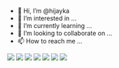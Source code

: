 - 👋 Hi, I’m @hijayka
- 👀 I’m interested in ...
- 🌱 I’m currently learning ...
- 💞️ I’m looking to collaborate on ...
- 📫 How to reach me ...

<!---
hijayka/hijayka is a ✨ special ✨ repository because its `README.md` (this file) appears on your GitHub profile.
You can click the Preview link to take a look at your changes.
--->

<div>
<img src="https://img.shields.io/badge/Velog-20c997?style=flat-square&logo=Vimeo&logoColor=white"/>
<img src="https://img.shields.io/badge/Android-3DDC84?style=flat-square&logo=Android&logoColor=white"/>
  

  
<img src="https://img.shields.io/badge/HTML5-E34F26?style=flat-square&logo=HTML5&logoColor=white"/>
  <img src="https://img.shields.io/badge/CSS3-1572B6?style=flat-square&logo=CSS3&logoColor=white"/>
<img src="https://img.shields.io/badge/JavaScript-F7DF1E?style=flat-square&logo=JavaScript&logoColor=white"/>

<img src="https://img.shields.io/badge/React-61DAFB?style=flat-square&logo=React&logoColor=white"/>
  
<img src="https://img.shields.io/badge/Three.js-000000?style=flat-square&logo=Three.js&logoColor=white"/>
</div>
